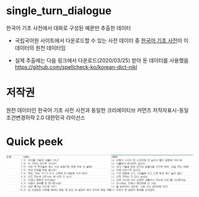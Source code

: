 # single_turn_dialogue
한국어 기초 사전에서 대화로 구성된 예문만 추출한 데이터


- 국립국어원 사이트에서 다운로드할 수 있는 사전 데이터 중 [한국어 기초 사전](https://krdict.korean.go.kr/mainAction)이 이 데이터의 원천 데이터임

-  실제 추출에는 다음 링크에서 다운로드(2020/03/25) 받아 둔 데이터를 사용했음
https://github.com/spellcheck-ko/korean-dict-nikl 

# 저작권      
원천 데이터인 한국어 기초 사전 사전과 동일한 크리에이티브 커먼즈 저작자표시-동일조건변경허락 2.0 대한민국 라이선스

# Quick peek

![quick_peek](./dict.png)
